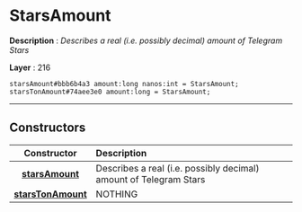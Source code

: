 # StarsAmount

**Description** : *Describes a real \(i\.e\. possibly decimal\) amount of Telegram Stars*

**Layer** : 216

```tl
starsAmount#bbb6b4a3 amount:long nanos:int = StarsAmount;
starsTonAmount#74aee3e0 amount:long = StarsAmount;
```

---

## Constructors

| Constructor | Description |
| :---: | :--- |
| [**starsAmount**](constructor/starsAmount) | Describes a real (i.e. possibly decimal) amount of Telegram Stars |
| [**starsTonAmount**](constructor/starsTonAmount) | NOTHING |